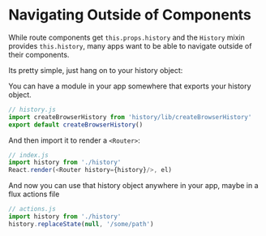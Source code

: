# Navigating Outside of Components

While route components get `this.props.history` and the `History` mixin
provides `this.history`, many apps want to be able to navigate outside
of their components.

Its pretty simple, just hang on to your history object:

You can have a module in your app somewhere that exports your history
object.

```js
// history.js
import createBrowserHistory from 'history/lib/createBrowserHistory'
export default createBrowserHistory()
```

And then import it to render a `<Router>`:

```js
// index.js
import history from './history'
React.render(<Router history={history}/>, el)
```

And now you can use that history object anywhere in your app, maybe in a
flux actions file

```js
// actions.js
import history from './history'
history.replaceState(null, '/some/path')
```
